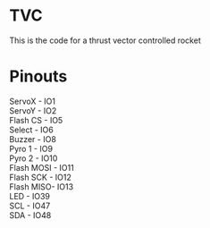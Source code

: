 # TVC
 This is the code for a thrust vector controlled rocket <br>

# Pinouts

ServoX - IO1 <br>
ServoY - IO2 <br>
Flash CS - IO5 <br>
Select - IO6 <br>
Buzzer - IO8 <br>
Pyro 1 - IO9 <br>
Pyro 2 - IO10 <br>
Flash MOSI - IO11 <br>
Flash SCK - IO12 <br>
Flash MISO- IO13 <br>
LED - IO39 <br>
SCL - IO47 <br>
SDA - IO48 <br>
